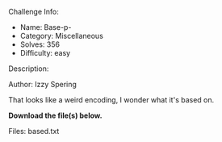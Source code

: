 
Challenge Info:
 - Name: Base-p-
 - Category: Miscellaneous    
 - Solves: 356
 - Difficulty: easy


 Description:

 Author: Izzy Spering  
  
That looks like a weird encoding, I wonder what it's based on.   
  
 **Download the file(s) below.**


 Files: based.txt
